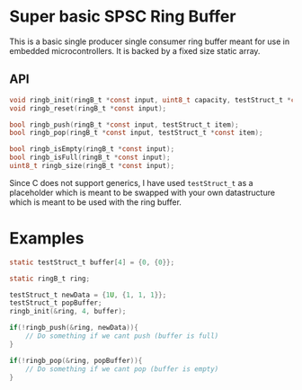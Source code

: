 # Super basic SPSC Ring Buffer

This is a basic single producer single consumer ring buffer meant for use in embedded microcontrollers. It is backed by a fixed size static array.

## API
```C
void ringb_init(ringB_t *const input, uint8_t capacity, testStruct_t *const bufferLocation);
void ringb_reset(ringB_t *const input);

bool ringb_push(ringB_t *const input, testStruct_t item);
bool ringb_pop(ringB_t *const input, testStruct_t *const item);

bool ringb_isEmpty(ringB_t *const input);
bool ringb_isFull(ringB_t *const input);
uint8_t ringb_size(ringB_t *const input);
```
Since C does not support generics, I have used `testStruct_t` as a placeholder which is meant to be swapped with your own datastructure which is meant to be used with the ring buffer.

# Examples
```C
static testStruct_t buffer[4] = {0, {0}};

static ringB_t ring;

testStruct_t newData = {1U, {1, 1, 1}};
testStruct_t popBuffer;
ringb_init(&ring, 4, buffer);

if(!ringb_push(&ring, newData)){
	// Do something if we cant push (buffer is full)
}

if(!ringb_pop(&ring, popBuffer)){
	// Do something if we cant pop (buffer is empty)
}
```
